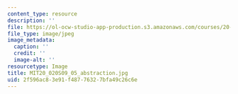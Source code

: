 ```yaml
---
content_type: resource
description: ''
file: https://ol-ocw-studio-app-production.s3.amazonaws.com/courses/20-020-introduction-to-biological-engineering-design-spring-2009/2f596ac83e91f48776327bfa49c26c6e_MIT20_020S09_05_abstraction.jpg
file_type: image/jpeg
image_metadata:
  caption: ''
  credit: ''
  image-alt: ''
resourcetype: Image
title: MIT20_020S09_05_abstraction.jpg
uid: 2f596ac8-3e91-f487-7632-7bfa49c26c6e
---
```

